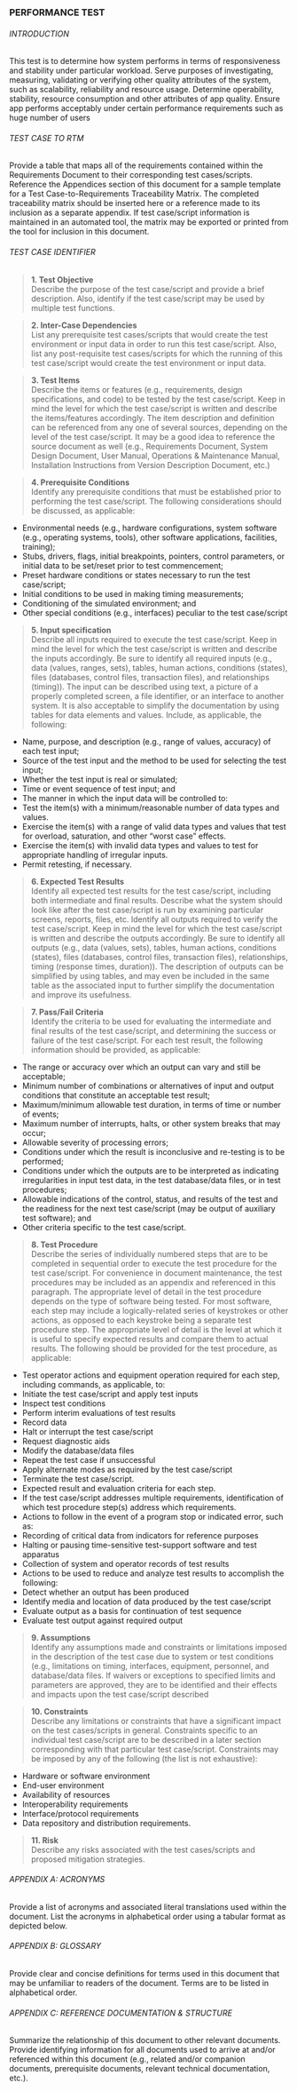 ### PERFORMANCE TEST

###### INTRODUCTION
This test is to determine how system performs in terms of responsiveness and stability under particular workload. Serve purposes of investigating, measuring, validating or verifying other quality attributes of the system, such as scalability, reliability and resource usage. Determine operability, stability, resource consumption and other attributes of app quality. Ensure app performs acceptably under certain performance requirements such as huge number of users


###### TEST CASE TO RTM
Provide a table that maps all of the requirements contained within the Requirements Document to their corresponding test cases/scripts. Reference the Appendices section of this document for a sample template for a Test Case-to-Requirements Traceability Matrix. The completed traceability matrix should be inserted here or a reference made to its inclusion as a separate appendix. If test case/script information is maintained in an automated tool, the matrix may be exported or printed from the tool for inclusion in this document.


###### TEST CASE IDENTIFIER
> **1. Test Objective**  
Describe the purpose of the test case/script and provide a brief description. Also, identify if the test case/script may be used by multiple test functions.

> **2. Inter-Case Dependencies**  
List any prerequisite test cases/scripts that would create the test environment or input data in order to run this test case/script. Also, list any post-requisite test cases/scripts for which the running of this test case/script would create the test environment or input data.

> **3. Test Items**  
Describe the items or features (e.g., requirements, design specifications, and code) to be tested by the test case/script. Keep in mind the level for which the test case/script is written and describe the items/features accordingly. The item description and definition can be referenced from any one of several sources, depending on the level of the test case/script. It may be a good idea to reference the source document as well (e.g., Requirements Document, System Design Document, User Manual, Operations & Maintenance Manual, Installation Instructions from Version Description Document, etc.)

> **4. Prerequisite Conditions**  
Identify any prerequisite conditions that must be established prior to performing the test case/script. The following considerations should be discussed, as applicable:
* Environmental needs (e.g., hardware configurations, system software (e.g., operating systems, tools), other software applications, facilities, training);  
* Stubs, drivers, flags, initial breakpoints, pointers, control parameters, or initial data to be set/reset prior to test commencement;  
* Preset hardware conditions or states necessary to run the test case/script;  
* Initial conditions to be used in making timing measurements;  
* Conditioning of the simulated environment; and  
* Other special conditions (e.g., interfaces) peculiar to the test case/script

> **5. Input specification**  
Describe all inputs required to execute the test case/script. Keep in mind the level for which the test case/script is written and describe the inputs accordingly. Be sure to identify all required inputs (e.g., data (values, ranges, sets), tables, human actions, conditions (states), files (databases, control files, transaction files), and relationships (timing)). The input can be described using text, a picture of a properly completed screen, a file identifier, or an interface to another system. It is also acceptable to simplify the documentation by using tables for data elements and values. Include, as applicable, the following:  
* Name, purpose, and description (e.g., range of values, accuracy) of each test input;  
* Source of the test input and the method to be used for selecting the test input;  
* Whether the test input is real or simulated;  
* Time or event sequence of test input; and  
* The manner in which the input data will be controlled to:  
* Test the item(s) with a minimum/reasonable number of data types and values.  
* Exercise the item(s) with a range of valid data types and values that test for overload, saturation, and other “worst case” effects.  
* Exercise the item(s) with invalid data types and values to test for appropriate handling of irregular inputs.  
* Permit retesting, if necessary.

> **6. Expected Test Results**  
Identify all expected test results for the test case/script, including both intermediate and final results. Describe what the system should look like after the test case/script is run by examining particular screens, reports, files, etc. Identify all outputs required to verify the test case/script. Keep in mind the level for which the test case/script is written and describe the outputs accordingly. Be sure to identify all outputs (e.g., data (values, sets), tables, human actions, conditions (states), files (databases, control files, transaction files), relationships, timing (response times, duration)). The description of outputs can be simplified by using tables, and may even be included in the same table as the associated input to further simplify the documentation and improve its usefulness.

> **7. Pass/Fail Criteria**  
Identify the criteria to be used for evaluating the intermediate and final results of the test case/script, and determining the success or failure of the test case/script. For each test result, the following information should be provided, as applicable:  
* The range or accuracy over which an output can vary and still be acceptable;  
* Minimum number of combinations or alternatives of input and output conditions that constitute an acceptable test result;  
* Maximum/minimum allowable test duration, in terms of time or number of events;  
* Maximum number of interrupts, halts, or other system breaks that may occur;  
* Allowable severity of processing errors;  
* Conditions under which the result is inconclusive and re-testing is to be performed;  
* Conditions under which the outputs are to be interpreted as indicating irregularities in input test data, in the test database/data files, or in test procedures;  
* Allowable indications of the control, status, and results of the test and the readiness for the next test case/script (may be output of auxiliary test software); and  
* Other criteria specific to the test case/script.

> **8. Test Procedure**  
Describe the series of individually numbered steps that are to be completed in sequential order to execute the test procedure for the test case/script. For convenience in document maintenance, the test procedures may be included as an appendix and referenced in this paragraph. The appropriate level of detail in the test procedure depends on the type of software being tested. For most software, each step may include a logically-related series of keystrokes or other actions, as opposed to each keystroke being a separate test procedure step. The appropriate level of detail is the level at which it is useful to specify expected results and compare them to actual results. The following should be provided for the test procedure, as applicable:  
* Test operator actions and equipment operation required for each step, including commands, as applicable, to:  
* Initiate the test case/script and apply test inputs  
* Inspect test conditions  
* Perform interim evaluations of test results  
* Record data  
* Halt or interrupt the test case/script  
* Request diagnostic aids  
* Modify the database/data files  
* Repeat the test case if unsuccessful  
* Apply alternate modes as required by the test case/script  
* Terminate the test case/script.  
* Expected result and evaluation criteria for each step.  
* If the test case/script addresses multiple requirements, identification of which test procedure step(s) address which requirements.  
* Actions to follow in the event of a program stop or indicated error, such as:  
* Recording of critical data from indicators for reference purposes  
* Halting or pausing time-sensitive test-support software and test apparatus  
* Collection of system and operator records of test results  
* Actions to be used to reduce and analyze test results to accomplish the following:  
* Detect whether an output has been produced  
* Identify media and location of data produced by the test case/script  
* Evaluate output as a basis for continuation of test sequence  
* Evaluate test output against required output  

> **9. Assumptions**  
Identify any assumptions made and constraints or limitations imposed in the description of the test case due to system or test conditions (e.g., limitations on timing, interfaces, equipment, personnel, and database/data files. If waivers or exceptions to specified limits and parameters are approved, they are to be identified and their effects and impacts upon the test case/script described

> **10. Constraints**  
Describe any limitations or constraints that have a significant impact on the test cases/scripts in general. Constraints specific to an individual test case/script are to be described in a later section corresponding with that particular test case/script. Constraints may be imposed by any of the following (the list is not exhaustive):  
* Hardware or software environment  
* End-user environment  
* Availability of resources  
* Interoperability requirements  
* Interface/protocol requirements  
* Data repository and distribution requirements.

> **11. Risk**  
 Describe any risks associated with the test cases/scripts and proposed mitigation strategies.


###### APPENDIX A: ACRONYMS
Provide a list of acronyms and associated literal translations used within the document. List the acronyms in alphabetical order using a tabular format as depicted below.

###### APPENDIX B: GLOSSARY
Provide clear and concise definitions for terms used in this document that may be unfamiliar to readers of the document. Terms are to be listed in alphabetical order.

###### APPENDIX C: REFERENCE DOCUMENTATION & STRUCTURE
Summarize the relationship of this document to other relevant documents. Provide identifying information for all documents used to arrive at and/or referenced within this document (e.g., related and/or companion documents, prerequisite documents, relevant technical documentation, etc.).
